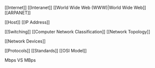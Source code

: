 [[Internet]]
[[Interanet]]
[[World Wide Web (WWW)|World Wide Web]]
[[ARPANET]]

[[Host]]
[[IP Address]]

[[Switching]]
[[Computer Network Classification]]
[[Network Topology]]

[[Network Devices]]

[[Protocols]]
[[Standards]]
[[OSI Model]]



Mbps VS MBps
